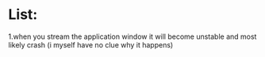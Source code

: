 <h1>List:</h1>
<p>
  1.when you stream the application window it will become unstable and most likely crash (i myself have no clue why it happens) <br>
</p>
